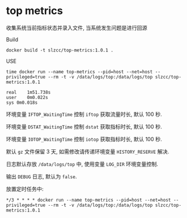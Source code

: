 # top metrics

收集系统当前指标状态并录入文件, 当系统发生问题是进行回源

Build

```
docker build -t slzcc/top-metrics:1.0.1 .
```

USE

```
time docker run --name top-metrics --pid=host --net=host --privileged=true --rm -t -v /data/logs/top:/data/logs/top slzcc/top-metrics:1.0.1

real	1m51.738s
user	0m0.022s
sys	0m0.018s
```

环境变量 `IFTOP_WaitingTime` 控制 `iftop` 获取流量时长, 默认 100 秒.

环境变量 `DSTAT_WaitingTime` 控制 `dstat` 获取指标时长, 默认 100 秒.

环境变量 `IOTOP_WaitingTime` 控制 `iotop` 获取指标时长, 默认 100 秒.

默认 `gz` 文件保留 3 天, 如需修改请传递环境变量 `HISTORY_RESERVE` 解决.

日志默认存放 `/data/logs/top` 中, 使用变量 `LOG_DIR` 环境变量控制.

输出 `DEBUG` 日志, 默认为 `false`.

放置定时任务中:

```
*/3 * * * * docker run --name top-metrics --pid=host --net=host --privileged=true --rm -t -v /data/logs/top:/data/logs/top slzcc/top-metrics:1.0.1
```